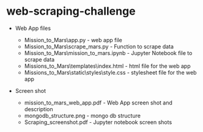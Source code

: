 # web-scraping-challenge

* Web App files
    - Mission_to_Mars\app.py - web app file
    - Mission_to_Mars\scrape_mars.py - Function to scrape data
    - Mission_to_Mars\mission_to_mars.ipynb - Jupyter Notebook file to scrape data
    - Missions_to_Mars\templates\index.html - html file for the web app
    - Missions_to_Mars\static\styles\style.css - stylesheet file for the web app

* Screen shot
    - mission_to_mars_web_app.pdf - Web App screen shot and description
    - mongodb_structure.png - mongo db structure
    - Scraping_screenshot.pdf -  Jupyter notebook screen shots